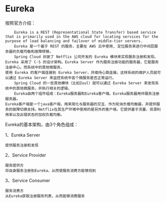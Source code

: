 # Eureka

按照官方介绍：
```
    Eureka is a REST (Representational State Transfer) based service that is primarily used in the AWS cloud for locating services for the purpose of load balancing and failover of middle-tier servers.
    Eureka 是一个基于 REST 的服务，主要在 AWS 云中使用, 定位服务来进行中间层服务器的负载均衡和故障转移。
    Spring Cloud 封装了 Netflix 公司开发的 Eureka 模块来实现服务注册和发现。Eureka 采用了 C-S 的设计架构。Eureka Server 作为服务注册功能的服务器，它是服务注册中心。而系统中的其他微服务，
使用 Eureka 的客户端连接到 Eureka Server，并维持心跳连接。这样系统的维护人员就可以通过 Eureka Server 来监控系统中各个微服务是否正常运行。
    Spring Cloud 的一些其他模块（比如Zuul）就可以通过 Eureka Server 来发现系统中的其他微服务，并执行相关的逻辑。
    Eureka由两个组件组成：Eureka服务器和Eureka客户端。Eureka服务器用作服务注册服务器。
Eureka客户端是一个java客户端，用来简化与服务器的交互、作为轮询负载均衡器，并提供服务的故障切换支持。Netflix在其生产环境中使用的是另外的客户端，它提供基于流量、资源利用率以及出错状态的加权负载均衡。
```
Eureka的基本架构，由3个角色组成：

1、Eureka Server

    提供服务注册和发现

2、Service Provider

    服务提供方
    将自身服务注册到Eureka，从而使服务消费方能够找到
3、Service Consumer

    服务消费方
    从Eureka获取注册服务列表，从而能够消费服务